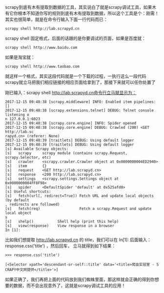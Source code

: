 scrapy到底有木有提取到数据的工具，其实说白了就是scrapy调试工具，如果木有它你根本不知道你写的规则到底有木有提取到数据，所以这个工具是个：刚需！其实也很简单，就是在命令行输入下面一行代码而已：  

```scrapy shell http://lab.scrapyd.cn ```

scrapy shell 固定格式，后面的话跟的是你要调试的页面，如果是百度就：  

```scrapy shell http://www.baidu.com```

如果是淘宝就：  

```scrapy shell http://www.taobao.com```

就这样一个格式，其实这段代码就是一个下载的过程，一执行这么一段代码scrapy就立马把我们相应链接的相应页面给拿到了，那接下来就可以任你处置了  

刚已输入：scrapy shell http://lab.scrapyd.cn命令行立马就显示为：  

```
2017-12-15 09:48:38 [scrapy.middleware] INFO: Enabled item pipelines:
[]
2017-12-15 09:48:38 [scrapy.extensions.telnet] DEBUG: Telnet console listening o
n 127.0.0.1:6023
2017-12-15 09:48:38 [scrapy.core.engine] INFO: Spider opened
2017-12-15 09:48:38 [scrapy.core.engine] DEBUG: Crawled (200) <GET http://lab.sc
rapyd.cn> (referer: None)
2017-12-15 09:48:39 [traitlets] DEBUG: Using default logger
2017-12-15 09:48:39 [traitlets] DEBUG: Using default logger
[s] Available Scrapy objects:
[s]   scrapy     scrapy module (contains scrapy.Request, scrapy.Selector, etc)
[s]   crawler    <scrapy.crawler.Crawler object at 0x0000000004ED2940>
[s]   item       {}
[s]   request    <GET http://lab.scrapyd.cn>
[s]   response   <200 http://lab.scrapyd.cn>
[s]   settings   <scrapy.settings.Settings object at 0x0000000004FF8F98>
[s]   spider     <DefaultSpider 'default' at 0x525afd0>
[s] Useful shortcuts:
[s]   fetch(url[, redirect=True]) Fetch URL and update local objects (by default
, redirects are followed)
[s]   fetch(req)                  Fetch a scrapy.Request and update local object
s
[s]   shelp()           Shell help (print this help)
[s]   view(response)    View response in a browser
In [1]:
```

比如我们想提取    http://lab.scrapyd.cn   的  title，我们可以在  In[1]:  后面输入：response.css('title')   ，然后回车， 立马就得到如下结果：  

```
>>> response.css('title')

[<Selector xpath='descendant-or-self::title' data='<title>爬虫实验室 - S
CRAPY中文网提供</title>'>]
```

如果正确了，我们再把上面的代码放到我们蜘蛛里面，那这样就会正确的得到你想要的数据，而不会出现意外了，这就是scrapy调试工具的应用！  
